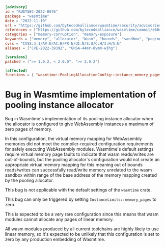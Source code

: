 ```toml
[advisory]
id = "RUSTSEC-2022-0076"
package = "wasmtime"
date = "2022-11-10"
url = "https://github.com/bytecodealliance/wasmtime/security/advisories/GHSA-44mr-8vmm-wjhg"
references = ["https://github.com/bytecodealliance/wasmtime/commit/e60c3742904ccbb3e26da201c9221c38a4981d72"]
categories = ["memory-corruption", "memory-exposure"]
keywords = ["memory", "allocator", "Wasm", "bounds", "sandbox", "paging"]
cvss = "CVSS:3.1/AV:N/AC:H/PR:N/UI:N/S:U/C:H/I:H/A:N"
aliases = ["CVE-2022-39392", "GHSA-44mr-8vmm-wjhg"]

[versions]
patched = [">= 1.0.2, < 2.0.0", ">= 2.0.2"]

[affected]
functions = { "wasmtime::PoolingAllocationConfig::instance_memory_pages" = ["< 1.0.2", "> 2.0.0, < 2.0.2"] }
```

# Bug in Wasmtime implementation of pooling instance allocator

Bug in Wasmtime's implementation of its pooling instance allocator when the allocator is configured to give WebAssembly instances a maximum of zero pages of memory.

In this configuration, the virtual memory mapping for WebAssembly memories did not meet the compiler-required configuration requirements for safely executing WebAssembly modules. Wasmtime's default settings require virtual memory page faults to indicate that wasm reads/writes are out-of-bounds, but the pooling allocator's configuration would not create an appropriate virtual memory mapping for this meaning out of bounds reads/writes can successfully read/write memory unrelated to the wasm sandbox within range of the base address of the memory mapping created by the pooling allocator.

This bug is not applicable with the default settings of the `wasmtime` crate.

This bug can only be triggered by setting `InstanceLimits::memory_pages` to zero.

This is expected to be a very rare configuration since this means that wasm modules cannot allocate any pages of linear memory.

All wasm modules produced by all current toolchains are highly likely to use linear memory, so it's expected to be unlikely that this configuration is set to zero by any production embedding of Wasmtime.
